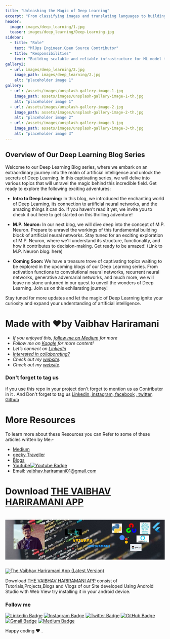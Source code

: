 ```yaml
---
title: "Unleashing the Magic of Deep Learning"
excerpt: "From classifying images and translating languages to building a self-driving car, all these tasks are being driven by computers rather than manual human effort that is why we need to know about Deep Learning."
header:
  image: images/deep_learning/1.jpg
  teaser: images/deep_learning/Deep-Learning.jpg
sidebar:
  - title: "Role"
    text: "MlOps Engineer,Open Source Contributor"
  - title: "Responsibilities"
    text: "Building scalable and reliable infrastructure for ML model training and deployment."
gallery2:
  - url: images/deep_learning/2.jpg
    image_path: images/deep_learning/2.jpg
    alt: "placeholder image 1"
gallery:
  - url: /assets/images/unsplash-gallery-image-1.jpg
    image_path: assets/images/unsplash-gallery-image-1-th.jpg
    alt: "placeholder image 1"
  - url: /assets/images/unsplash-gallery-image-2.jpg
    image_path: assets/images/unsplash-gallery-image-2-th.jpg
    alt: "placeholder image 2"
  - url: /assets/images/unsplash-gallery-image-3.jpg
    image_path: assets/images/unsplash-gallery-image-3-th.jpg
    alt: "placeholder image 3"
---
```


## Overview of Our Deep Learning Blog Series

Welcome to our Deep Learning Blog series, where we embark on an extraordinary journey into the realm of artificial intelligence and unlock the secrets of Deep Learning. In this captivating series, we will delve into various topics that will unravel the magic behind this incredible field. Get ready to explore the following exciting adventures:

* **Intro to Deep Learning:** In this blog, we introduced the enchanting world of Deep Learning, its connection to artificial neural networks, and the amazing things it can do. If you haven't read it yet, we invite you to check it out here to get started on this thrilling adventure!

* **M.P. Neuron:** In our next blog, we will dive deep into the concept of M.P. Neuron. Prepare to unravel the workings of this fundamental building block of artificial neural networks. Stay tuned for an exciting exploration of M.P. Neuron, where we'll understand its structure, functionality, and how it contributes to decision-making. Get ready to be amazed! (Link to M.P. Neuron blog: here)

* **Coming Soon:** We have a treasure trove of captivating topics waiting to be explored in the upcoming blogs of our Deep Learning series. From activation functions to convolutional neural networks, recurrent neural networks, generative adversarial networks, and much more, we will leave no stone unturned in our quest to unveil the wonders of Deep Learning. Join us on this exhilarating journey!

Stay tuned for more updates and let the magic of Deep Learning ignite your curiosity and expand your understanding of artificial intelligence.


# Made with ❤️by Vaibhav Hariramani

*   *If you enjoyed this,* [*follow me on Medium*](https://medium.com/@vaibhav.hariramani01) *for more*
*   *Follow me on* [*Kaggle*](https://www.kaggle.com/vaibhavhariramani) *for more content!*
*   *Let’s connect on* [*LinkedIn*](https://www.linkedin.com/in/vaibhav-hariramani-087488186/)
*   [*Interested in collaborating?*](https://api.whatsapp.com/send?phone=+917790991077&text=Hi,%20I%20contacted%20you%20Through%20your%20website.) 
*   *Check out my* [*website*](https://vaibhavhariramani.github.io/)*.*
*   *Check out my* [*website*](https://sites.google.com/view/geeky-traveller/home)*.*

### Don't forget to tag us

if you use this repo in  your project don't forget to mention us as Contributer in it . And Don't forget to tag us [Linkedin](https://www.linkedin.com/in/vaibhav-hariramani-087488186/),[ instagram](https://www.instagram.com/geeky_baba_/?hl=en),[ facebook](https://www.facebook.com/jayesh.hariramani.3) ,[ twitter](https://www.linkedin.com/in/vaibhav-hariramani-087488186/), [ Github](https://github.com/vaibhavhariramani) 


# More Resources 

To learn more about these Resources you can Refer to some of these articles written by Me:-

- [Medium](https://medium.com/geeky-bawa)
- [geeky Traveller](https://sites.google.com/view/geeky-traveller/)
- [Blogs](https://github.com/vaibhavhariramani/blogs)
- [Youtube](https://www.youtube.com/channel/UCy7amUpLnsRLEMIaJGGBYog)[![Youtube Badge](https://img.shields.io/badge/-Geeky_Bawa-1ca0f1?style=flat-circle&labelColor=d54b3d&logo=youtube&logoColor=white&link=https://www.youtube.com/channel/UCy7amUpLnsRLEMIaJGGBYog)](https://www.youtube.com/channel/UCy7amUpLnsRLEMIaJGGBYog)
- Email: [vaibhav.hariramani01@gmail.com](mailto:vaibhav.hariramani01@gmail.com)


# Download [THE VAIBHAV HARIRAMANI APP](https://play.google.com/store/apps/details?id=com.geeky.developer)

# [![image](/images/gh-bannner-light.jpg)](https://play.google.com/store/apps/details?id=com.geeky.developer) 


[<img width="95" align='center' src="https://archive.org/download/download-button-png/download-button-png.png">The Vaibhav Hariramani App (Latest Version) ](https://play.google.com/store/apps/details?id=com.geeky.developer)

Download [THE VAIBHAV HARIRAMANI APP](https://play.google.com/store/apps/details?id=com.geeky.developer) consist of Tutorials,Projects,Blogs and Vlogs of our Site developed Using Android Studio with Web View try installing it in your android device.

### Follow me
  
[![Linkedin Badge](https://img.shields.io/badge/-VaibhavHariramani-blue?style=flat-circle&logo=Linkedin&logoColor=white&link=https://www.linkedin.com/in/vaibhav-hariramani-087488186/)](https://www.linkedin.com/in/vaibhav-hariramani-087488186/) [![Instagram Badge](https://img.shields.io/badge/-VaibhavHariramani-e02c73?style=flat-circle&labelColor=e02c73&logo=Instagram&logoColor=white&link=https://www.instagram.com/vaibhav.hariramani/?hl=en)](https://www.instagram.com/vaibhav.hariramani/?hl=en) [![Twitter Badge](https://img.shields.io/badge/-VaibhavHariramani-1ca0f1?style=flat-circle&labelColor=1ca0f1&logo=twitter&logoColor=white&link=https://twitter.com/vaibhavhariram2)](https://twitter.com/vaibhavhariram2) [![GitHub Badge](https://img.shields.io/badge/-@vaibhavhariramani-24292e?style=flat-circle&labelColor=24292e&logo=github&logoColor=white&link=https://github.com/vaibhavhariramani)](https://github.com/vaibhavhariramani) [![Gmail Badge](https://img.shields.io/badge/-VaibhavHariramani-d54b3d?style=flat-circle&labelColor=d54b3d&logo=gmail&logoColor=white&link=mailto:vaibhav.hariramani01@gmail.com)](mailto:vaibhav.hariramani01@gmail.com) [![Medium Badge](https://img.shields.io/badge/-VaibhavHariramani-d54b3d?style=flat-circle&labelColor=d54b3d&logo=medium&logoColor=white&link=https://medium.com/geeky-bawa)](https://medium.com/geeky-bawa) 

Happy coding ❤️ .
  
